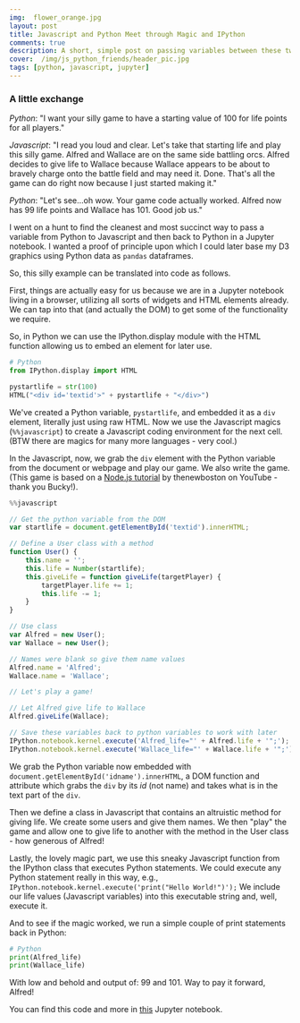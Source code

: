 ```yaml
---
img:  flower_orange.jpg
layout: post
title: Javascript and Python Meet through Magic and IPython
comments: true
description: A short, simple post on passing variables between these two languages in Jupyter notebooks
cover:  /img/js_python_friends/header_pic.jpg
tags: [python, javascript, jupyter]
---
```


### A little exchange

_Python_:  "I want your silly game to have a starting value of 100 for life points for all players."

_Javascript_:  "I read you loud and clear.  Let's take that starting life and play this silly game.  Alfred and Wallace are on the same side battling orcs.  Alfred decides to give life to Wallace because Wallace appears to be about to bravely charge onto the battle field and may need it.  Done.  That's all the game can do right now because I just started making it."

_Python_:  "Let's see...oh wow.  Your game code actually worked.  Alfred now has 99 life points and Wallace has 101.  Good job us."

I went on a hunt to find the cleanest and most succinct way to pass a variable from Python to Javascript and then back to Python in a Jupyter notebook.  I wanted a proof of principle upon which I could later base my D3 graphics using Python data as `pandas` dataframes.

So, this silly example can be translated into code as follows.

First, things are actually easy for us because we are in a Jupyter notebook living in a browser, utilizing all sorts of widgets and HTML elements already.  We can tap into that (and actually the DOM) to get some of the functionality we require.

So, in Python we can use the IPython.display module with the HTML function allowing us to embed an element for later use.

```python
# Python
from IPython.display import HTML

pystartlife = str(100)
HTML("<div id='textid'>" + pystartlife + "</div>")
```

We've created a Python variable, `pystartlife`, and embedded it as a `div` element, literally just using raw HTML.  Now we use the Javascript magics (`%%javascript`) to create a Javascript coding environment for the next cell.  (BTW there are magics for many more languages - very cool.)  

In the Javascript, now, we grab the `div` element with the Python variable from the document or webpage and play our game.  We also write the game.  (This game is based on a [Node.js tutorial](https://www.youtube.com/playlist?list=PL6gx4Cwl9DGBMdkKFn3HasZnnAqVjzHn_) by thenewboston on YouTube - thank you Bucky!).

```javascript
%%javascript

// Get the python variable from the DOM
var startlife = document.getElementById('textid').innerHTML;

// Define a User class with a method
function User() {
    this.name = '';
    this.life = Number(startlife);
    this.giveLife = function giveLife(targetPlayer) {
        targetPlayer.life += 1;
        this.life -= 1;
    }
}

// Use class
var Alfred = new User();
var Wallace = new User();

// Names were blank so give them name values
Alfred.name = 'Alfred';
Wallace.name = 'Wallace';

// Let's play a game!

// Let Alfred give life to Wallace
Alfred.giveLife(Wallace);

// Save these variables back to python variables to work with later
IPython.notebook.kernel.execute('Alfred_life="' + Alfred.life + '";');
IPython.notebook.kernel.execute('Wallace_life="' + Wallace.life + '";');
```



We grab the Python variable now embedded with `document.getElementById('idname').innerHTML`, a DOM function and attribute which grabs the `div` by its _id_ (not name) and takes what is in the text part of the `div`.

Then we define a class in Javascript that contains an altruistic method for giving life.  We create some users and give them names.  We then "play" the game and allow one to give life to another with the method in the User class - how generous of Alfred!

Lastly, the lovely magic part, we use this sneaky Javascript function from the IPython class that executes Python statements.  We could execute any Python statement really in this way, e.g., `IPython.notebook.kernel.execute('print("Hello World!")');`  We include our life values (Javascript variables) into this executable string and, well, execute it.

And to see if the magic worked, we run a simple couple of print statements back in Python:

```python
# Python
print(Alfred_life)
print(Wallace_life)
```

With low and behold and output of:  99 and 101.  Way to pay it forward, Alfred!


You can find this code and more in [this](https://github.com/michhar/python-jupyter-notebooks/blob/master/general/Jupyter_and_JavaScript.ipynb) Jupyter notebook.


